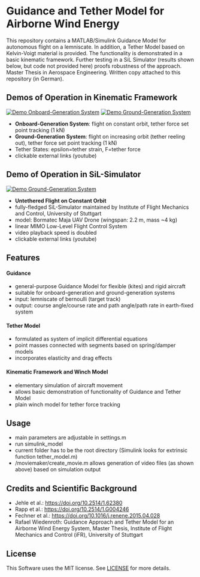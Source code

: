 # Guidance and Tether Model for Airborne Wind Energy

This repository contains a MATLAB/Simulink Guidance Model for autonomous flight on a lemniscate.
In addition, a Tether Model based on Kelvin-Voigt material is provided.
The functionality is demonstrated in a basic kinematic framework.
Further testing in a SiL Simulator (results shown below, but code not provided here) proofs robustness of the approach.
Master Thesis in Aerospace Engineering. Written copy attached to this repository (in German). 

## Demos of Operation in Kinematic Framework
[![Demo Onboard-Generation System](https://s4.gifyu.com/images/OG_320b1d3aa0076cdb89a.gif)](https://youtu.be/XXs6cW-sE3Y)
[![Demo Ground-Generation System](https://s4.gifyu.com/images/GG_320.gif)](https://youtu.be/OWJ5FSvkmaQ)
* **Onboard-Generation System**: flight on constant orbit, tether force set point tracking (1 kN)
* **Ground-Generation System**: flight on increasing orbit (tether reeling out), tether force set point tracking (1 kN) 
* Tether States: epsilon=tether strain, F=tether force
* clickable external links (youtube)

## Demo of Operation in SiL-Simulator
[![Demo Ground-Generation System](https://s8.gifyu.com/images/Majaec2d2b3943dcd9cf.gif)](https://youtu.be/o2d76z69M18)
* **Untethered Flight on Constant Orbit**
* fully-fledged SiL-Simulator maintained by Institute of Flight Mechanics and Control, University of Stuttgart
* model: Bormatec Maja UAV Drone (wingspan: 2.2 m, mass ~4 kg)
* linear MIMO Low-Level Flight Control System
* video playback speed is doubled
* clickable external links (youtube)

## Features

#### Guidance
* general-purpose Guidance Model for flexible (kites) and rigid aircraft 
* suitable for onboard-generation and ground-generation systems
* input: lemniscate of bernoulli (target track)
* output: course angle/course rate and path angle/path rate in earth-fixed system

#### Tether Model
* formulated as system of implicit differential equations
* point masses connected with segments based on spring/damper models
* incorporates elasticity and drag effects

#### Kinematic Framework and Winch Model
* elementary simulation of aircraft movement
* allows basic demonstration of functionality of Guidance and Tether Model
* plain winch model for tether force tracking

## Usage
* main parameters are adjustable in settings.m
* run simulink_model
* current folder has to be the root directory (Simulink looks for extrinsic function tether_model.m)
* /moviemaker/create_movie.m allows generation of video files (as shown above) based on simulation output

## Credits and Scientific Background
* Jehle et al.: https://doi.org/10.2514/1.62380
* Rapp et al.: https://doi.org/10.2514/1.G004246
* Fechner et al.: https://doi.org/10.1016/j.renene.2015.04.028
* Rafael Wiedenroth: Guidance Approach and Tether Model for an Airborne Wind Energy System, Master Thesis, Institute of Flight Mechanics and Control (iFR), University of Stuttgart

## License

This Software uses the MIT license. See [LICENSE](https://github.com/hoerbo/Guidance-and-Tether-Model-for-AWE/blob/master/LICENSE) for more details.
